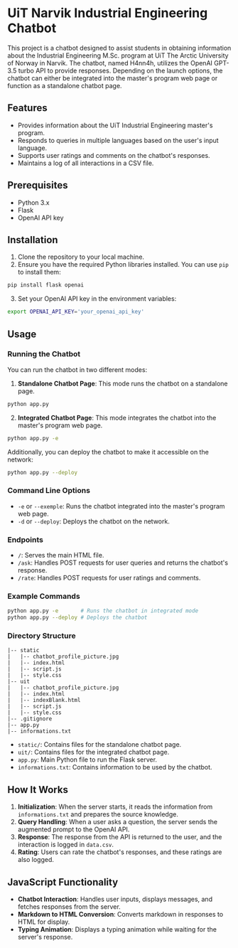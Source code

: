 # UiT Narvik Industrial Engineering Chatbot

This project is a chatbot designed to assist students in obtaining information about the Industrial Engineering M.Sc. program at UiT The Arctic University of Norway in Narvik. The chatbot, named H4nn4h, utilizes the OpenAI GPT-3.5 turbo API to provide responses. Depending on the launch options, the chatbot can either be integrated into the master's program web page or function as a standalone chatbot page.

## Features

- Provides information about the UiT Industrial Engineering master's program.
- Responds to queries in multiple languages based on the user's input language.
- Supports user ratings and comments on the chatbot's responses.
- Maintains a log of all interactions in a CSV file.

## Prerequisites

- Python 3.x
- Flask
- OpenAI API key

## Installation

1. Clone the repository to your local machine.
2. Ensure you have the required Python libraries installed. You can use `pip` to install them:

```bash
pip install flask openai
```

3. Set your OpenAI API key in the environment variables:

```bash
export OPENAI_API_KEY='your_openai_api_key'
```

## Usage

### Running the Chatbot

You can run the chatbot in two different modes:

1. **Standalone Chatbot Page**: This mode runs the chatbot on a standalone page.

```bash
python app.py
```

2. **Integrated Chatbot Page**: This mode integrates the chatbot into the master's program web page.

```bash
python app.py -e
```

Additionally, you can deploy the chatbot to make it accessible on the network:

```bash
python app.py --deploy
```

### Command Line Options

- `-e` or `--exemple`: Runs the chatbot integrated into the master's program web page.
- `-d` or `--deploy`: Deploys the chatbot on the network.

### Endpoints

- `/`: Serves the main HTML file.
- `/ask`: Handles POST requests for user queries and returns the chatbot's response.
- `/rate`: Handles POST requests for user ratings and comments.

### Example Commands

```bash
python app.py -e       # Runs the chatbot in integrated mode
python app.py --deploy # Deploys the chatbot
```

### Directory Structure

```
|-- static
|   |-- chatbot_profile_picture.jpg
|   |-- index.html
|   |-- script.js
|   |-- style.css
|-- uit
|   |-- chatbot_profile_picture.jpg
|   |-- index.html
|   |-- indexBlank.html
|   |-- script.js
|   |-- style.css
|-- .gitignore
|-- app.py
|-- informations.txt
```

- `static/`: Contains files for the standalone chatbot page.
- `uit/`: Contains files for the integrated chatbot page.
- `app.py`: Main Python file to run the Flask server.
- `informations.txt`: Contains information to be used by the chatbot.

## How It Works

1. **Initialization**: When the server starts, it reads the information from `informations.txt` and prepares the source knowledge.
2. **Query Handling**: When a user asks a question, the server sends the augmented prompt to the OpenAI API.
3. **Response**: The response from the API is returned to the user, and the interaction is logged in `data.csv`.
4. **Rating**: Users can rate the chatbot's responses, and these ratings are also logged.

## JavaScript Functionality

- **Chatbot Interaction**: Handles user inputs, displays messages, and fetches responses from the server.
- **Markdown to HTML Conversion**: Converts markdown in responses to HTML for display.
- **Typing Animation**: Displays a typing animation while waiting for the server's response.
